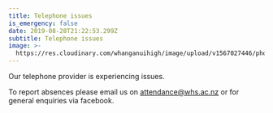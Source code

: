 ```yaml
---
title: Telephone issues
is_emergency: false
date: 2019-08-28T21:22:53.299Z
subtitle: Telephone issues
image: >-
  https://res.cloudinary.com/whanganuihigh/image/upload/v1567027446/phone_problems_image.jpg
---
```

Our telephone provider is experiencing issues.

To report absences please email us on attendance@whs.ac.nz or for general enquiries via facebook.
